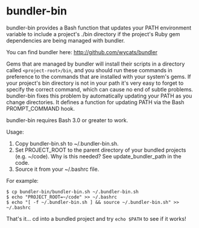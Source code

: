 bundler-bin
===========

bundler-bin provides a Bash function that updates your PATH environment
variable to include a project's ./bin directory if the project's Ruby gem
dependencies are being managed with bundler.

You can find bundler here: http://github.com/wycats/bundler

Gems that are managed by bundler will install their scripts in a directory
called `<project-root>/bin`, and you should run these commands in preference
to the commands that are installed with your system's gems. If your
project's bin directory is not in your path it's very easy to forget to
specify the correct command, which can cause no end of subtle problems.
bundler-bin fixes this problem by automatically updating your PATH as you
change directories. It defines a function for updating PATH via the Bash
PROMPT_COMMAND hook.

bundler-bin requires Bash 3.0 or greater to work.

Usage:

 1. Copy bundler-bin.sh to ~/.bundler-bin.sh.
 2. Set PROJECT_ROOT to the parent directory of your bundled projects
    (e.g. ~/code). Why is this needed? See update_bundler_path in the code.
 3. Source it from your ~/.bashrc file.

For example:

    $ cp bundler-bin/bundler-bin.sh ~/.bundler-bin.sh
    $ echo "PROJECT_ROOT=~/code" >> ~/.bashrc
    $ echo "[ -f ~/.bundler-bin.sh ] && source ~/.bundler-bin.sh" >> ~/.bashrc

That's it... cd into a bundled project and try `echo $PATH` to see if
it works!
